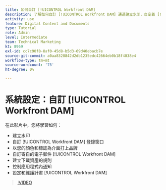 ```yaml
---
title: 如何自訂 [!UICONTROL Workfront DAM]
description: 了解如何自訂 [!UICONTROL Workfront DAM] 通過建立水印，自定義 [!UICONTROL DAM] 登入視窗、將介面品牌化等。
activity: use
feature: Digital Content and Documents
type: Tutorial
role: Admin
level: Intermediate
team: Technical Marketing
kt: 8969
exl-id: cc7c90f8-8af0-45d8-b5d3-69d40ebacb7e
source-git-commit: a0aa8328842d2db1235edc42664eb0b18f4038e4
workflow-type: tm+mt
source-wordcount: '75'
ht-degree: 0%

---
```


# 系統設定：自訂 [!UICONTROL Workfront DAM]

在此影片中，您將學習如何：

* 建立水印
* 自訂 [!UICONTROL Workfront DAM] 登錄窗口
* 以您的顏色和標誌為介面打上品牌
* 自訂寄自的電子郵件 [!UICONTROL Workfront DAM]
* 建立下載資產的規則
* 控制應用程式內通知
* 設定和維護計畫 [!UICONTROL Workfront DAM]

>[!VIDEO](https://video.tv.adobe.com/v/335232/?quality=12)
